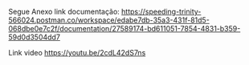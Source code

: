 Segue Anexo link documentação:
https://speeding-trinity-566024.postman.co/workspace/edabe7db-35a3-431f-81d5-068dbe0e7c2f/documentation/27589174-bd611051-7854-4831-b359-59d0d3504dd7

Link video https://youtu.be/2cdL42dS7ns
